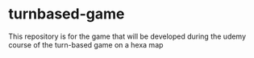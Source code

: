 # turnbased-game
This repository is for the game that will be developed during the udemy course of the turn-based game on a hexa map

